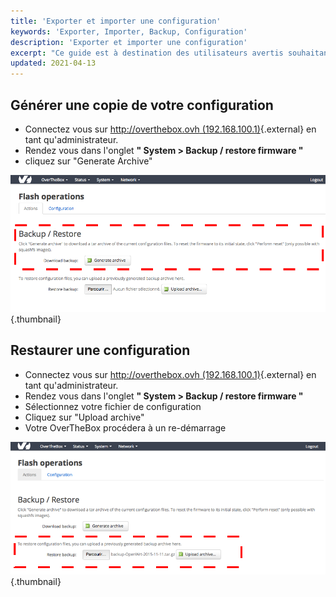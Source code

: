 ```yaml
---
title: 'Exporter et importer une configuration'
keywords: 'Exporter, Importer, Backup, Configuration'
description: 'Exporter et importer une configuration'
excerpt: "Ce guide est à destination des utilisateurs avertis souhaitant sauvegarder leur configuration avant de réaliser des modifications ou pour importer des configurations pré-reglées afin d'aller plus vite lors d'un déploiement."
updated: 2021-04-13
---
```


## Générer une copie de votre configuration

- Connectez vous sur [http://overthebox.ovh (192.168.100.1)](http://overthebox.ovh){.external} en tant qu'administrateur.
- Rendez vous dans l'onglet **" System > Backup / restore firmware "**
- cliquez sur "Generate Archive"

![overthebox](images/4407.png){.thumbnail}

## Restaurer une configuration

- Connectez vous sur [http://overthebox.ovh (192.168.100.1)](http://overthebox.ovh){.external} en tant qu'administrateur.
- Rendez vous dans l'onglet **" System > Backup / restore firmware "**
- Sélectionnez votre fichier de configuration
- Cliquez sur "Upload archive"
- Votre OverTheBox procédera à un re-démarrage

![overthebox](images/4408.png){.thumbnail}
